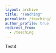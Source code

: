 ```yaml
---
layout: archive
title: "Teaching"
permalink: /teaching/
author_profile: true
redirect_from:
  - /teaching
---
```


Test4

